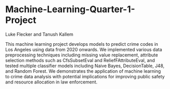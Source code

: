 # Machine-Learning-Quarter-1-Project
Luke Flecker and Tanush Kallem

This machine learning project develops models to predict crime codes in Los Angeles using data from 2020 onwards. We implemented various data preprocessing techniques including missing value replacement, attribute selection methods such as CfsSubsetEval and ReliefFAttributeEval, and tested multiple classifier models including Naive Bayes, DecisionTable, J48, and Random Forest. We demonstrates the application of machine learning to crime data analysis with potential implications for improving public safety and resource allocation in law enforcement.
